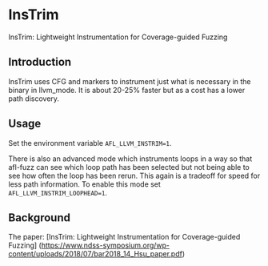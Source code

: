 # InsTrim

InsTrim: Lightweight Instrumentation for Coverage-guided Fuzzing

## Introduction

InsTrim uses CFG and markers to instrument just what is necessary in the
binary in llvm_mode. It is about 20-25% faster but as a cost has a lower
path discovery.

## Usage

Set the environment variable `AFL_LLVM_INSTRIM=1`.

There is also an advanced mode which instruments loops in a way so that
afl-fuzz can see which loop path has been selected but not being able to
see how often the loop has been rerun.
This again is a tradeoff for speed for less path information.
To enable this mode set `AFL_LLVM_INSTRIM_LOOPHEAD=1`.

## Background

The paper: [InsTrim: Lightweight Instrumentation for Coverage-guided Fuzzing]
(https://www.ndss-symposium.org/wp-content/uploads/2018/07/bar2018_14_Hsu_paper.pdf)
